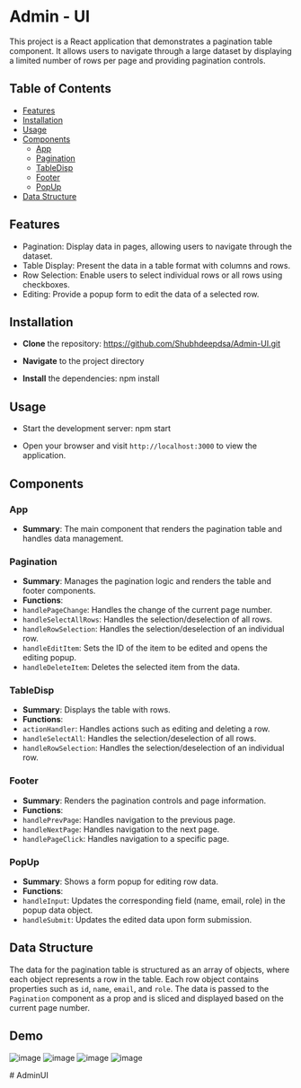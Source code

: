 # Admin - UI

This project is a React application that demonstrates a pagination table component. It allows users to navigate through a large dataset by displaying a limited number of rows per page and providing pagination controls.

## Table of Contents

- [Features](#features)
- [Installation](#installation)
- [Usage](#usage)
- [Components](#components)
  - [App](#app)
  - [Pagination](#pagination)
  - [TableDisp](#tabledisp)
  - [Footer](#footer)
  - [PopUp](#popup)
- [Data Structure](#data-structure)

## Features

- Pagination: Display data in pages, allowing users to navigate through the dataset.
- Table Display: Present the data in a table format with columns and rows.
- Row Selection: Enable users to select individual rows or all rows using checkboxes.
- Editing: Provide a popup form to edit the data of a selected row.

## Installation

- **Clone** the repository: https://github.com/Shubhdeepdsa/Admin-UI.git


- **Navigate** to the project directory


- **Install** the dependencies: npm install


## Usage

- Start the development server: npm start


- Open your browser and visit `http://localhost:3000` to view the application.

## Components

### App

- **Summary**: The main component that renders the pagination table and handles data management.

### Pagination

- **Summary**: Manages the pagination logic and renders the table and footer components.
- **Functions**:
- `handlePageChange`: Handles the change of the current page number.
- `handleSelectAllRows`: Handles the selection/deselection of all rows.
- `handleRowSelection`: Handles the selection/deselection of an individual row.
- `handleEditItem`: Sets the ID of the item to be edited and opens the editing popup.
- `handleDeleteItem`: Deletes the selected item from the data.

### TableDisp

- **Summary**: Displays the table with rows.
- **Functions**:
- `actionHandler`: Handles actions such as editing and deleting a row.
- `handleSelectAll`: Handles the selection/deselection of all rows.
- `handleRowSelection`: Handles the selection/deselection of an individual row.

### Footer

- **Summary**: Renders the pagination controls and page information.
- **Functions**:
- `handlePrevPage`: Handles navigation to the previous page.
- `handleNextPage`: Handles navigation to the next page.
- `handlePageClick`: Handles navigation to a specific page.

### PopUp

- **Summary**: Shows a form popup for editing row data.
- **Functions**:
- `handleInput`: Updates the corresponding field (name, email, role) in the popup data object.
- `handleSubmit`: Updates the edited data upon form submission.

## Data Structure

The data for the pagination table is structured as an array of objects, where each object represents a row in the table. Each row object contains properties such as `id`, `name`, `email`, and `role`. The data is passed to the `Pagination` component as a prop and is sliced and displayed based on the current page number.
## Demo
![image](https://github.com/Shubhdeepdsa/Admin-UI/assets/90149745/a3adff76-3a74-4bdb-b1aa-9dad0a7ec5a5)
![image](https://github.com/Shubhdeepdsa/Admin-UI/assets/90149745/b3e4b6d6-5a7c-44be-91a4-1753513fbf8b)
![image](https://github.com/Shubhdeepdsa/Admin-UI/assets/90149745/37bd4257-023c-47e1-97e3-7af06a482ee3)
![image](https://github.com/Shubhdeepdsa/Admin-UI/assets/90149745/b1b6e0cb-059b-47f0-8d4e-573ead6edb1c)



#   A d m i n U I  
 